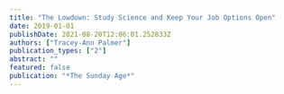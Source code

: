 ```yaml
---
title: "The Lowdown: Study Science and Keep Your Job Options Open"
date: 2019-01-01
publishDate: 2021-08-20T12:06:01.252833Z
authors: ["Tracey-Ann Palmer"]
publication_types: ["2"]
abstract: ""
featured: false
publication: "*The Sunday Age*"
---
```


